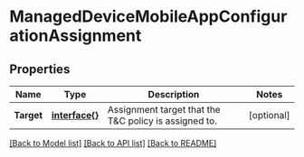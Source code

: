 # ManagedDeviceMobileAppConfigurationAssignment

## Properties

Name | Type | Description | Notes
------------ | ------------- | ------------- | -------------
**Target** | [**interface{}**](.md) | Assignment target that the T&amp;C policy is assigned to. | [optional] 

[[Back to Model list]](../README.md#documentation-for-models) [[Back to API list]](../README.md#documentation-for-api-endpoints) [[Back to README]](../README.md)


